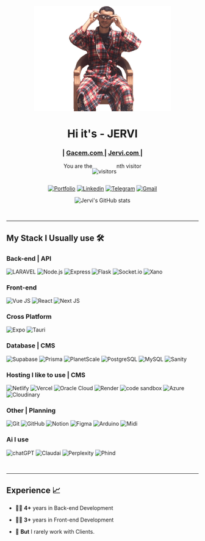 <div align="center">
  <img src="Jervi_oneTime_100ms.gif"  width="360px">
</div>

<div align="center">
  <h1>Hi it's - JERVI</h1>
</div>

<div align="center">
  <h3>
    <span> | </span>
    <a href="https://gacem.netlify.app/">
      Gacem.com
    </a>
    <span> | </span>
    <a href="https://jervi.netlify.app/">
      Jervi.com
    </a>
    <span> | </span>
  </h3>
</div>



<div align="center" style="display:flex; justify-content: center">
<div>
You are the
</div>
<div>

![visitors](https://profile-counter.glitch.me/Jervi-sir/count.svg)

</div>
<div>
nth visitor
</div>
</div>

<div align="center">
  
[![Portfolio](https://img.shields.io/badge/Portfolio-4338ca?style=for-the-badge&logo=Portfolio&logoColor=white 'Portfolio')](https://gacem.netlify.app/)
[![Linkedin](https://img.shields.io/badge/-Linkedin-informational?style=for-the-badge&logo=linkedin&logoColor=white&color=0072b1 'Linkedin')](https://www.linkedin.com/in/%F0%9F%92%BB-jervi-sir-84a74b1a2/)
[![Telegram](https://img.shields.io/badge/-instagram-informational?style=for-the-badge&logo=instagram&logoColor=white&color=0088cc 'Instagram')]([https://t.me/emanuelefavero](https://www.instagram.com/gacem_humen/))
[![Gmail](https://img.shields.io/badge/Gmail-DD4032?style=for-the-badge&logo=gmail&logoColor=white)](mailto:gacembekhira.personal@gmail.com)

</div>

<div align="center">
  
![Jervi's GitHub stats](https://github-readme-stats.vercel.app/api?username=jervi-sir)
  
</div>

&nbsp;

---
## **My Stack I Usually use** 🛠

### Back-end | API

![LARAVEL](https://img.shields.io/badge/laravel-CB3837?style=for-the-badge&logo=laravel&logoColor=white)
![Node.js](https://img.shields.io/badge/node.js-%2343853D.svg?style=for-the-badge&logo=node.js&logoColor=white)
![Express](https://img.shields.io/badge/Express-000000?style=for-the-badge&logo=express&logoColor=white)  ![Flask](https://img.shields.io/badge/Flask-000000?style=for-the-badge&logo=Flask&logoColor=white)
![Socket.io](https://img.shields.io/badge/Socket.io-010101?style=for-the-badge&logo=Socket.io&logoColor=white)
![Xano](https://img.shields.io/badge/Xano-nocode-40B5A4?style=for-the-badge&logo=Xano&logoColor=white)


### Front-end

![Vue JS](https://img.shields.io/badge/Vue.js-35495E?style=for-the-badge&logo=vuedotjs&logoColor=4FC08D)
![React](https://img.shields.io/badge/react-%2320232a.svg?style=for-the-badge&logo=react&logoColor=%2361DAFB)
![Next JS](https://img.shields.io/badge/Next-black?style=for-the-badge&logo=next.js&logoColor=white)


### Cross Platform
![Expo](https://img.shields.io/badge/Expo_react_native-%2320232a.svg?style=for-the-badge&logo=expo&logoColor=%2361DAFB) 
![Tauri](https://img.shields.io/badge/tauri-%23f1413d.svg?style=for-the-badge&logo=tauri&logoColor=white)


### Database | CMS

![Supabase](https://img.shields.io/badge/Supabase-181818?style=for-the-badge&logo=Supabase&logoColor=white)
![Prisma](https://img.shields.io/badge/Prisma-2D3748?style=for-the-badge&logo=Prisma&logoColor=white) 
![PlanetScale](https://img.shields.io/badge/Planet_Scale-181818?style=for-the-badge&logo=Planetscale&logoColor=white)
![PostgreSQL](https://img.shields.io/badge/PostgreSQL-316192?style=for-the-badge&logo=PostgreSQL&logoColor=white)
![MySQL](https://img.shields.io/badge/MySQL-4479A1?style=for-the-badge&logo=MySQL&logoColor=white)
![Sanity](https://img.shields.io/badge/Sanity-E43B2C?style=for-the-badge&logo=Sanity&logoColor=white)



### Hosting I like to use | CMS

![Netlify](https://img.shields.io/badge/Netlify-181818?style=for-the-badge&logo=Netlify&logoColor=white)
![Vercel](https://img.shields.io/badge/Vercel-181818?style=for-the-badge&logo=Vercel&logoColor=white)
![Oracle Cloud](https://img.shields.io/badge/Oracle%20Cloud-181818?style=for-the-badge&logo=Oracle&logoColor=white)
![Render](https://img.shields.io/badge/Render-181818?style=for-the-badge&logo=Render&logoColor=white)
![code sandbox](https://img.shields.io/badge/Code_sandbox-181818?style=for-the-badge&logo=Code_sandbox&logoColor=white)
![Azure](https://img.shields.io/badge/Azure-181818?style=for-the-badge&logo=&logoColor=white)
![Cloudinary](https://img.shields.io/badge/Cloudinary-181818?style=for-the-badge&logo=Cloudinary&logoColor=white)

### Other | Planning

![Git](https://img.shields.io/badge/Git-F05032?style=for-the-badge&logo=Git&logoColor=white) ![GitHub](https://img.shields.io/badge/GitHub-181717?style=for-the-badge&logo=GitHub&logoColor=white)
![Notion](https://img.shields.io/badge/Notion-000000?style=for-the-badge&logo=Notion&logoColor=white)
![Figma](https://img.shields.io/badge/Figma-F24E1E?style=for-the-badge&logo=Figma&logoColor=white)
![Arduino](https://img.shields.io/badge/Arduino-217346?style=for-the-badge&logo=Arduino&logoColor=white)
![Midi](https://img.shields.io/badge/Midi_DIY-217346?style=for-the-badge&logo=Midi&logoColor=white)

### Ai I use

![chatGPT](https://img.shields.io/badge/chatGPT-000000?style=for-the-badge&logo=chatGPT&)
![Claudai](https://img.shields.io/badge/Claudai-000000?style=for-the-badge&logo=Claudai&)
![Perplexity](https://img.shields.io/badge/Perplexity-000000?style=for-the-badge&logo=Perplexity&)
![Phind](https://img.shields.io/badge/Phind-000000?style=for-the-badge&logo=Phind&)


&nbsp;

---

## **Experience** 📈

- 👨‍💻 **4+** years in Back-end Development
- 👨‍💻 **3+** years in Front-end Development

- 📱 **But** I rarely work with Clients.


